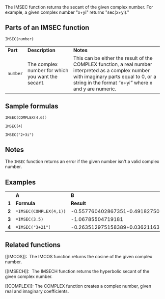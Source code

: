 The IMSEC function returns the secant of the given complex number. For example, a given complex number "x+yi" returns "sec(x+yi)."

Parts of an IMSEC function
--------------------------

`IMSEC(number)`

|  |  |  |
| --- | --- | --- |
| **Part** | **Description** | **Notes** |
| `number` | The complex number for which you want the secant. | This can be either the result of the COMPLEX function, a real number interpreted as a complex number with imaginary parts equal to 0, or a string in the format “x+yi” where x and y are numeric. |

Sample formulas
---------------

`IMSEC(COMPLEX(4,6))`

`IMSEC(4)`

`IMSEC("2+3i")`

Notes
-----

The `IMSEC` function returns an error if the given number isn't a valid complex number.

Examples
--------

|  |  |  |
| --- | --- | --- |
|  | **A** | **B** |
| **1** | **Formula** | **Result** |
| **2** | `=IMSEC(COMPLEX(4,1))` | -0.557760402867351-0.491827502294509i |
| **3** | `=IMSEC(3.5)` | -1.06785504719181 |
| **4** | `=IMSEC("3+2i")` | -0.263512975158389+0.0362116365587685i |

Related functions
-----------------

[[IMCOS]]:  The IMCOS function returns the cosine of the given complex number.

[[IMSECH]]:  The IMSECH function returns the hyperbolic secant of the given complex number.

[[COMPLEX]]: The COMPLEX function creates a complex number, given real and imaginary coefficients.